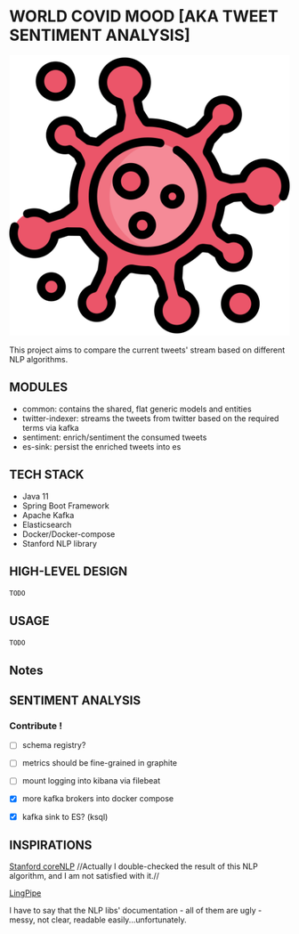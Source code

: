 # WORLD COVID MOOD [AKA TWEET SENTIMENT ANALYSIS]

![covid](./covid.svg)

This project aims to compare the current tweets' stream based on different NLP algorithms.


## MODULES

- common: contains the shared, flat generic models and entities
- twitter-indexer: streams the tweets from twitter based on the required terms via kafka
- sentiment: enrich/sentiment the consumed tweets
- es-sink: persist the enriched tweets into es


## TECH STACK
- Java 11
- Spring Boot Framework
- Apache Kafka
- Elasticsearch
- Docker/Docker-compose
- Stanford NLP library


## HIGH-LEVEL DESIGN
`TODO`

## USAGE
`TODO`


## Notes


## SENTIMENT ANALYSIS



### Contribute !


- [ ] schema registry?
- [ ] metrics should be fine-grained in graphite
- [ ] mount logging into kibana via filebeat
- [X] more kafka brokers into docker compose
- [X] kafka sink to ES? (ksql)



## INSPIRATIONS

[Stanford coreNLP](https://github.com/stanfordnlp/CoreNLP) 
//Actually I double-checked the result of this NLP algorithm, and I am not satisfied with it.//

[LingPipe]()

I have to say that the NLP libs' documentation - all of them are ugly -  messy, not clear, readable easily...unfortunately. 
